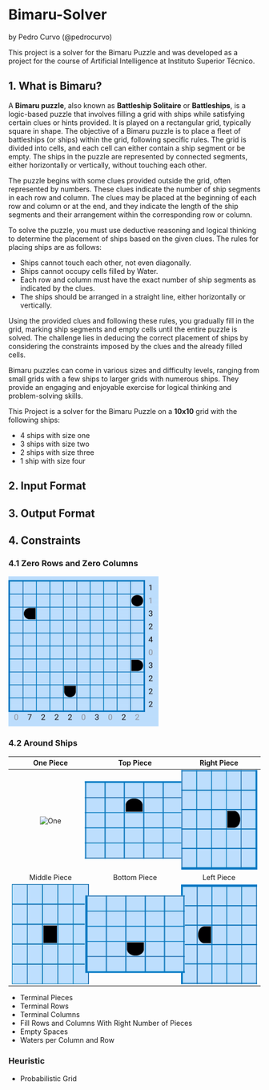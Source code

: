 # Bimaru-Solver
by Pedro Curvo (@pedrocurvo)

This project is a solver for the Bimaru Puzzle and was developed as a project for the course of Artificial Intelligence at Instituto Superior Técnico.

## 1. What is Bimaru?
A **Bimaru puzzle**, also known as **Battleship Solitaire** or **Battleships**, is a logic-based puzzle that involves filling a grid with ships while satisfying certain clues or hints provided. It is played on a rectangular grid, typically square in shape.
The objective of a Bimaru puzzle is to place a fleet of battleships (or ships) within the grid, following specific rules. The grid is divided into cells, and each cell can either contain a ship segment or be empty. The ships in the puzzle are represented by connected segments, either horizontally or vertically, without touching each other.

The puzzle begins with some clues provided outside the grid, often represented by numbers. These clues indicate the number of ship segments in each row and column. The clues may be placed at the beginning of each row and column or at the end, and they indicate the length of the ship segments and their arrangement within the corresponding row or column.

To solve the puzzle, you must use deductive reasoning and logical thinking to determine the placement of ships based on the given clues.
The rules for placing ships are as follows:
- Ships cannot touch each other, not even diagonally.
- Ships cannot occupy cells filled by Water.
- Each row and column must have the exact number of ship segments as indicated by the clues.
- The ships should be arranged in a straight line, either horizontally or vertically.

Using the provided clues and following these rules, you gradually fill in the grid, marking ship segments and empty cells until the entire puzzle is solved. The challenge lies in deducing the correct placement of ships by considering the constraints imposed by the clues and the already filled cells.

Bimaru puzzles can come in various sizes and difficulty levels, ranging from small grids with a few ships to larger grids with numerous ships. They provide an engaging and enjoyable exercise for logical thinking and problem-solving skills.

This Project is a solver for the Bimaru Puzzle on a **10x10** grid with the following ships: 
- 4 ships with size one
- 3 ships with size two
- 2 ships with size three
- 1 ship with size four

## 2. Input Format
## 3. Output Format

## 4. Constraints
### 4.1 Zero Rows and Zero Columns
<img align="center" src="gifs/zero_rows_cols.gif" alt="Zeros" title="Zero Rows and Columns" width="300" height="300" align="center"/> 

### 4.2 Around Ships 
|     One Piece   |      Top Piece     |  Right Piece |
|:-----------------:|:---------------------:|:------:|
| <img align="center" src="gifs/one_ship.gif" alt="One" title="Around One Piece" width="200" height="200" align="center"/>  |  <img align="center" src="gifs/left.gif" alt="Top" title="Around Top Piece" width="200" height="200" align="center" style="transform:rotate(90deg);"/>  | <img align="center" src="gifs/left.gif" alt="Right" title="Around Right Piece" width="200" height="200" align="center" style="transform:rotate(180deg);"/>  |
| Middle Piece   |      Bottom Piece      |  Left Piece |
| <img align="center" src="gifs/middle.gif" alt="Middle" title="Around Middle Piece" width="200" height="200" align="center"/>  | <img align="center" src="gifs/left.gif" alt="Bottom" title="Around Bottom Piece" width="200" height="200" align="center" style="transform:rotate(270deg);"/> | <img align="center" src="gifs/left.gif" alt="Left" title="Around Left Piece" width="200" height="200" align="center"/>  | 


  
- Terminal Pieces 
- Terminal Rows 
- Terminal Columns 
- Fill Rows and Columns With Right Number of Pieces 
- Empty Spaces 
- Waters per Column and Row

### Heuristic 
- Probabilistic Grid